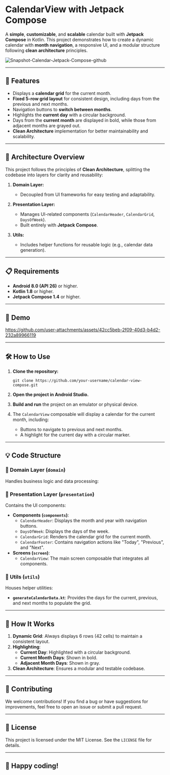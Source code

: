 # CalendarView with Jetpack Compose

A **simple**, **customizable**, and **scalable** calendar built with **Jetpack Compose** in Kotlin. This project demonstrates how to create a dynamic calendar with **month navigation**, a responsive UI, and a modular structure following **clean architecture** principles.

![Snapshot-Calendar-Jetpack-Compose-github](https://github.com/user-attachments/assets/8c08d600-a828-4a21-9467-7c11402f459c)

----------

## 🚀 **Features**

-   Displays a **calendar grid** for the current month.
-   **Fixed 5-row grid layout** for consistent design, including days from the previous and next months.
-   Navigation buttons to **switch between months**.
-   Highlights the **current day** with a circular background.
-   Days from the **current month** are displayed in bold, while those from adjacent months are grayed out.
-   **Clean Architecture** implementation for better maintainability and scalability.

----------

## 📂 **Architecture Overview**

This project follows the principles of **Clean Architecture**, splitting the codebase into layers for clarity and reusability:

1.  **Domain Layer:**
    
    -   Decoupled from UI frameworks for easy testing and adaptability.
2.  **Presentation Layer:**
    
    -   Manages UI-related components (`CalendarHeader`, `CalendarGrid`, `DaysOfWeek`).
    -   Built entirely with **Jetpack Compose**.
3.  **Utils:**
    
    -   Includes helper functions for reusable logic (e.g., calendar data generation).

----------

## 📋 **Requirements**

-   **Android 8.0 (API 26)** or higher.
-   **Kotlin 1.8** or higher.
-   **Jetpack Compose 1.4** or higher.

----------

## 🎥 **Demo**

https://github.com/user-attachments/assets/42cc5beb-2f09-40d3-b4d2-232a89966119

----------

## 🛠 **How to Use**

1.  **Clone the repository:**
    

    

    
    `git clone https://github.com/your-username/calendar-view-compose.git` 
    
2.  **Open the project in Android Studio.**
    
3.  **Build and run** the project on an emulator or physical device.
    
4.  The `CalendarView` composable will display a calendar for the current month, including:
    
    -   Buttons to navigate to previous and next months.
    -   A highlight for the current day with a circular marker.

----------

## 💡 **Code Structure**

### 📂 Domain Layer (`domain`)

Handles business logic and data processing:



### 📂 Presentation Layer (`presentation`)

Contains the UI components:

-   **Components (`components`)**:
    -   `CalendarHeader`: Displays the month and year with navigation buttons.
    -   `DaysOfWeek`: Displays the days of the week.
    -   `CalendarGrid`: Renders the calendar grid for the current month.
    -   `CalendarFooter`: Contains navigation actions like "Today", "Previous", and "Next".
-   **Screens (`screen`)**:
    -   `CalendarView`: The main screen composable that integrates all components.

### 📂 Utils (`utils`)

Houses helper utilities:

-   **`generateCalendarData.kt`**: Provides the days for the current, previous, and next months to populate the grid.

----------

## 🧪 **How It Works**

1.  **Dynamic Grid**: Always displays 6 rows (42 cells) to maintain a consistent layout.
2.  **Highlighting**:
    -   **Current Day**: Highlighted with a circular background.
    -   **Current Month Days**: Shown in bold.
    -   **Adjacent Month Days**: Shown in gray.
3.  **Clean Architecture**: Ensures a modular and testable codebase.

----------

## 🤝 **Contributing**

We welcome contributions! If you find a bug or have suggestions for improvements, feel free to open an issue or submit a pull request.

----------

## 📜 **License**

This project is licensed under the MIT License. See the `LICENSE` file for details.

----------

## 🎉 Happy coding!
